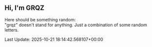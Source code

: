 ## Hi, I'm GRQZ
Here should be something random:  
"grqz" doesn't stand for anything. Just a combination of some random letters.


Last Update: 2025-10-21 18:14:42.568107+00:00
